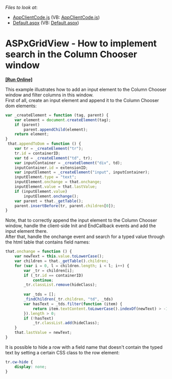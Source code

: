 <!-- default file list -->
*Files to look at*:

* [AppClientCode.js](./CS/AppClientCode.js) (VB: [AppClientCode.js](./VB/AppClientCode.js))
* [Default.aspx](./CS/Default.aspx) (VB: [Default.aspx](./VB/Default.aspx))
<!-- default file list end -->
# ASPxGridView - How to implement search in the Column Chooser window
<!-- run online -->
**[[Run Online]](https://codecentral.devexpress.com/t591169)**
<!-- run online end -->


<p>This example illustrates how to add an input element to the Column Chooser window and filter columns in this window.<br>First of all, create an input element and append it to the Column Chooser dom elements:</p>


```js
var _createElement = function (tag, parent) {
	var element = document.createElement(tag);
	if (parent)
		parent.appendChild(element);
	return element;
}
 that.appendToDom = function () {
	var tr = _createElement("tr");
	tr.id = containerID;
	var td = _createElement("td", tr);
	var inputContainer = _createElement("div", td);
	inputContainer.id = extensionID;
 	var inputElement = _createElement("input", inputContainer);
	inputElement.type = "text";
	inputElement.onchange = that.onchange;
	inputElement.value = that.lastValue;
	if (inputElement.value)
		inputElement.onchange();
 	var parent = that._getTable();
	parent.insertBefore(tr, parent.children[0]);
}
```


<p>Note, that to correctly append the input element to the Column Chooser window, handle the client-side Init and EndCallback events and add the input element there.<br>After that, handle the onchange event and search for a typed value through the html table that contains field names:</p>


```js
that.onchange = function () {
	var newText = this.value.toLowerCase();
	var children = that._getTable().children;
	for (var i = 0, l = children.length; i < l; i++) {
		var _tr = children[i];
		if (_tr.id == containerID)
			continue;
		_tr.classList.remove(hideClass);
		
		var _tds = [];
		_findChildren(_tr.children, "td", _tds)
 		var hasText = _tds.filter(function (item) {
			return item.textContent.toLowerCase().indexOf(newText) > -1
		}).length > 0;
		if (!hasText)
			_tr.classList.add(hideClass);
	}
	that.lastValue = newText;
}
```


<p>It is possible to hide a row with a field name that doesn't contain the typed text by setting a certain CSS class to the row element:</p>


```css
tr.cw-hide {
	display: none;
}
```



<br/>


